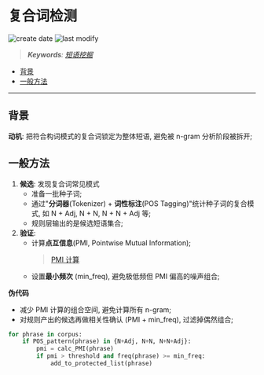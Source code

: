 复合词检测
===
<!--START_SECTION:badge-->
![create date](https://img.shields.io/static/v1?label=create%20date&message=2025-08-21&label_color=gray&color=lightsteelblue&style=flat-square)
![last modify](https://img.shields.io/static/v1?label=last%20modify&message=2025-09-19%2004%3A11%3A35&label_color=gray&color=thistle&style=flat-square)
<!--END_SECTION:badge-->
<!--info
date: 2025-08-21 17:40:08
top: false
draft: false
hidden: false
level: 0
tags: [nlp_kg]
-->

<!--START_SECTION:keywords-->
> ***Keywords**: [短语挖掘](../07/短语挖掘.md)*
<!--END_SECTION:keywords-->

<!--START_SECTION:paper_title-->
<!--END_SECTION:paper_title-->

<!--START_SECTION:toc-->
- [背景](#背景)
- [一般方法](#一般方法)
<!--END_SECTION:toc-->

---

## 背景

**动机**: 把符合构词模式的复合词锁定为整体短语, 避免被 n-gram 分析阶段被拆开;


## 一般方法

1. **候选**: 发现复合词常见模式
    - 准备一批种子词;
    - 通过"**分词器**(Tokenizer) + **词性标注**(POS Tagging)"统计种子词的复合模式, 如 N + Adj, N + N, N + N + Adj 等;
    - 规则层输出的是候选短语集合;
2. **验证**:
    - 计算**点互信息**(PMI, Pointwise Mutual Information);
        > [PMI 计算](./AutoPhrase备忘.md#pmi-计算)
    - 设置**最小频次** (min_freq), 避免极低频但 PMI 偏高的噪声组合;

**伪代码**
- 减少 PMI 计算的组合空间, 避免计算所有 n-gram;
- 对规则产出的候选再做相关性确认 (PMI + min_freq), 过滤掉偶然组合;
```python
for phrase in corpus:
    if POS_pattern(phrase) in {N+Adj, N+N, N+N+Adj}:
        pmi = calc_PMI(phrase)
        if pmi > threshold and freq(phrase) >= min_freq:
            add_to_protected_list(phrase)
```

